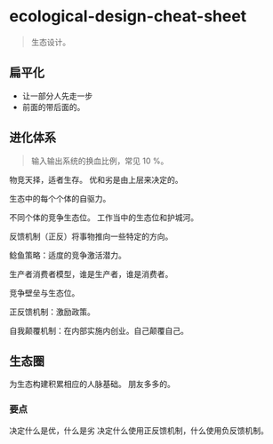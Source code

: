 # ecological-design-cheat-sheet
> 生态设计。

## 扁平化
- 让一部分人先走一步
- 前面的带后面的。

## 进化体系
> 输入输出系统的换血比例，常见 10 %。

物竞天择，适者生存。
优和劣是由上层来决定的。

生态中的每个个体的自驱力。

不同个体的竞争生态位。
工作当中的生态位和护城河。

反馈机制（正反）将事物推向一些特定的方向。

鲶鱼策略：适度的竞争激活潜力。

生产者消费者模型，谁是生产者，谁是消费者。

竞争壁垒与生态位。

正反馈机制：激励政策。

自我颠覆机制：在内部实施内创业。自己颠覆自己。

## 生态圈
为生态构建积累相应的人脉基础。
朋友多多的。

### 要点
决定什么是优，什么是劣
决定什么使用正反馈机制，什么使用负反馈机制。
